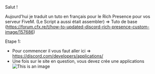 Salut ! 

Aujourd'hui je traduit un tuto en français pour le Rich Presence pour vos serveur FiveM. (Le Script a aussi était assembler)
=> Tuto de base (https://forum.cfx.re/t/how-to-updated-discord-rich-presence-custom-image/157686)

Etape 1:

- Pour commencer il vous faut aller ici => https://discord.com/developers/applications/
- Une fois sur le site en question, vous devez crée une applications
![This is an image](https://user-images.githubusercontent.com/85886066/168369151-8be3a80a-f72a-465e-9c73-e3959ac6409a.png)
